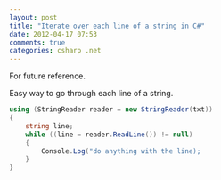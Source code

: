 ```yaml
---
layout: post
title: "Iterate over each line of a string in C#"
date: 2012-04-17 07:53
comments: true
categories: csharp .net
---
```


For future reference.

Easy way to go through each line of a string.

``` csharp string iteration
using (StringReader reader = new StringReader(txt))
{
    string line;
    while ((line = reader.ReadLine()) != null)
    {
        Console.Log("do anything with the line);
    }
}
```
